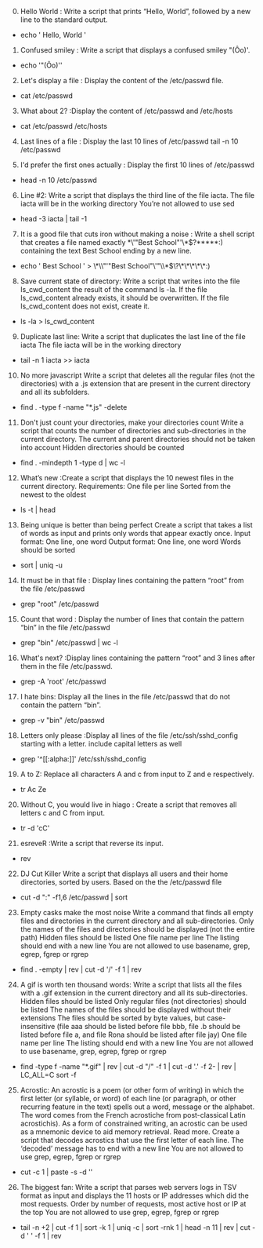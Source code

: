0. Hello World : Write a script that prints “Hello, World”, followed by a new line to the standard output.
+ echo ' Hello, World '

1. Confused smiley : Write a script that displays a confused smiley "(Ôo)'.
+ echo '"(Ôo)'\'

2. Let's display a file : Display the content of the /etc/passwd file.
+ cat /etc/passwd

3. What about 2? :Display the content of /etc/passwd and /etc/hosts
+ cat /etc/passwd  /etc/hosts

4. Last lines of a file : Display the last 10 lines of /etc/passwd
tail -n 10 /etc/passwd
 
5. I'd prefer the first ones actually : Display the first 10 lines of /etc/passwd
+ head -n 10 /etc/passwd

6. Line #2: Write a script that displays the third line of the file iacta.
The file iacta will be in the working directory
You’re not allowed to use sed
+ head -3 iacta | tail -1

7. It is a good file that cuts iron without making a noise :
Write a shell script that creates a file named exactly \*\\'"Best School"\'\\*$\?\*\*\*\*\*:) containing the text Best School ending by a new line.
+ echo ' Best School ' > \\\*\\\\"'\"Best School\"\\'"\\\\\*\$\\\?\\\*\\\*\\\*\\\*\\\*\:\)

8. Save current state of directory:
Write a script that writes into the file ls_cwd_content the result of the command ls -la. If the file ls_cwd_content already exists, it should be overwritten. If the file ls_cwd_content does not exist, create it.
+ ls -la > ls_cwd_content

9. Duplicate last line:
Write a script that duplicates the last line of the file iacta
The file iacta will be in the working directory
+ tail -n 1 iacta >> iacta

10. No more javascript
Write a script that deletes all the regular files (not the directories) with a .js extension that are present in the current directory and all its subfolders.
+ find . -type f  -name "*.js" -delete

11. Don't just count your directories, make your directories count
Write a script that counts the number of directories and sub-directories in the current directory.
The current and parent directories should not be taken into account
Hidden directories should be counted

+ find . -mindepth 1 -type d | wc -l

12. What’s new :Create a script that displays the 10 newest files in the current directory.
Requirements:
One file per line
Sorted from the newest to the oldest
+ ls -t | head

13. Being unique is better than being perfect
Create a script that takes a list of words as input and prints only words that appear exactly once.
Input format: One line, one word
Output format: One line, one word
Words should be sorted
+ sort | uniq -u

14. It must be in that file : Display lines containing the pattern “root” from the file /etc/passwd
+ grep "root" /etc/passwd

15. Count that word : Display the number of lines that contain the pattern “bin” in the file /etc/passwd
+ grep "bin" /etc/passwd | wc -l

16. What's next? :Display lines containing the pattern “root” and 3 lines after them in the file /etc/passwd.
+ grep -A 'root' /etc/passwd

17. I hate bins: Display all the lines in the file /etc/passwd that do not contain the pattern “bin”.
+ grep -v "bin" /etc/passwd

18. Letters only please :Display all lines of the file /etc/ssh/sshd_config starting with a letter.
include capital letters as well
+ grep '^[[:alpha:]]' /etc/ssh/sshd_config

19. A to Z: Replace all characters A and c from input to Z and e respectively. 
+ tr Ac Ze

20. Without C, you would live in hiago : Create a script that removes all letters c and C from input.
+ tr -d 'cC'

21. esreveR :Write a script that reverse its input.
+ rev

22. DJ Cut Killer Write a script that displays all users and their home directories, sorted by users.
Based on the the /etc/passwd file
+ cut -d ":" -f1,6 /etc/passwd | sort

23. Empty casks make the most noise
Write a command that finds all empty files and directories in the current directory and all sub-directories.
Only the names of the files and directories should be displayed (not the entire path)
Hidden files should be listed
One file name per line
The listing should end with a new line
You are not allowed to use basename, grep, egrep, fgrep or rgrep

+ find . -empty | rev | cut -d '/' -f 1 | rev

24. A gif is worth ten thousand words:
Write a script that lists all the files with a .gif extension in the current directory and all its sub-directories.
Hidden files should be listed
Only regular files (not directories) should be listed
The names of the files should be displayed without their extensions
The files should be sorted by byte values, but case-insensitive (file aaa should be listed before file bbb, file .b should be listed before file a, and file Rona should be listed after file jay)
One file name per line
The listing should end with a new line
You are not allowed to use basename, grep, egrep, fgrep or rgrep
+ find  -type f -name "*.gif" | rev | cut -d "/" -f 1 | cut -d '.' -f 2- | rev | LC_ALL=C sort -f

25. Acrostic:
An acrostic is a poem (or other form of writing) in which the first letter (or syllable, or word) of each line (or paragraph, or other recurring feature in the text) spells out a word, message or the alphabet. The word comes from the French acrostiche from post-classical Latin acrostichis). As a form of constrained writing, an acrostic can be used as a mnemonic device to aid memory retrieval. Read more.
Create a script that decodes acrostics that use the first letter of each line.
The ‘decoded’ message has to end with a new line
You are not allowed to use grep, egrep, fgrep or rgrep
+ cut -c 1 | paste -s -d ''

26. The biggest fan:
Write a script that parses web servers logs in TSV format as input and displays the 11 hosts or IP addresses which did the most requests.
Order by number of requests, most active host or IP at the top
You are not allowed to use grep, egrep, fgrep or rgrep
+ tail -n +2 | cut -f 1 | sort -k 1 | uniq -c | sort -rnk 1 | head -n 11 | rev | cut -d ' ' -f 1 | rev
